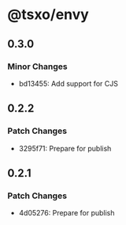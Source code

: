 # @tsxo/envy

## 0.3.0

### Minor Changes

-   bd13455: Add support for CJS

## 0.2.2

### Patch Changes

-   3295f71: Prepare for publish

## 0.2.1

### Patch Changes

-   4d05276: Prepare for publish
